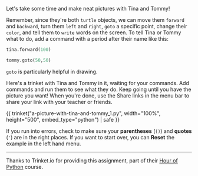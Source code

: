 Let's take some time and make neat pictures with Tina and Tommy!  

Remember, since they're both `turtle` objects, we can move them `forward` and `backward`, turn them `left` and `right`, `goto` a specific point, change their `color`, and tell them to `write` words on the screen.  To tell Tina or Tommy what to do, add a command with a period after their name like this:

```python
tina.forward(100)

tommy.goto(50,50)
```

`goto` is particularly helpful in drawing.  

Here's a trinket with Tina and Tommy in it, waiting for your commands.  Add commands and run them to see what they do.  Keep going until you have the picture you want!  When you're done, use the Share links in the menu bar to share your link with your teacher or friends.

{{ trinket("a-picture-with-tina-and-tommy_1.py", width="100%", height="500", embed_type="python") | safe }}



If you run into errors, check to make sure your **parentheses** (`()`) and **quotes** (`'`) are in the right places. If you want to start over, you can **Reset** the example in the left hand menu.



---

Thanks to Trinket.io for providing this assignment, 
part of their [Hour of Python](https://hourofpython.com/a-visual-introduction-to-python/) 
course.